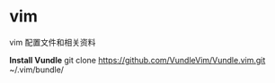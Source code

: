 # vim
vim 配置文件和相关资料

**Install Vundle**
git clone https://github.com/VundleVim/Vundle.vim.git  ~/.vim/bundle/


